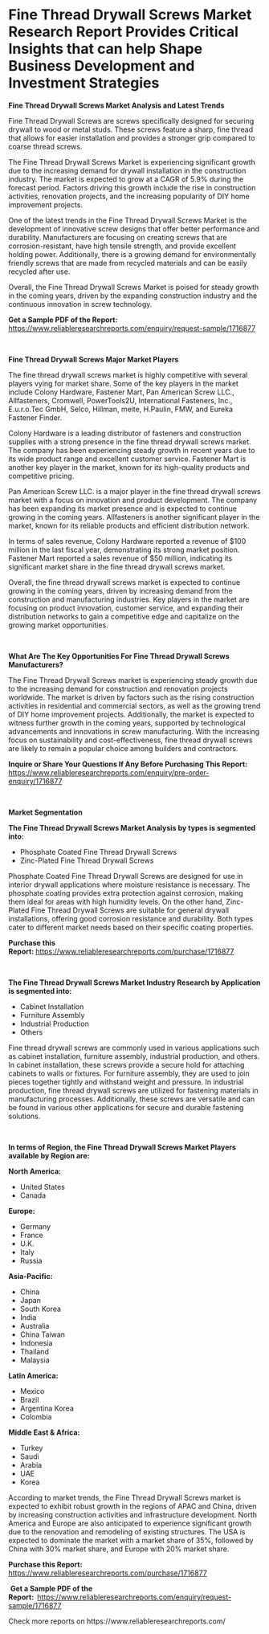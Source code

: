 <p><h1>Fine Thread Drywall Screws Market Research Report Provides Critical Insights that can help Shape Business Development and Investment Strategies</h1></p><p><strong>Fine Thread Drywall Screws Market Analysis and Latest Trends</strong></p>
<p><p>Fine Thread Drywall Screws are screws specifically designed for securing drywall to wood or metal studs. These screws feature a sharp, fine thread that allows for easier installation and provides a stronger grip compared to coarse thread screws.</p><p>The Fine Thread Drywall Screws Market is experiencing significant growth due to the increasing demand for drywall installation in the construction industry. The market is expected to grow at a CAGR of 5.9% during the forecast period. Factors driving this growth include the rise in construction activities, renovation projects, and the increasing popularity of DIY home improvement projects.</p><p>One of the latest trends in the Fine Thread Drywall Screws Market is the development of innovative screw designs that offer better performance and durability. Manufacturers are focusing on creating screws that are corrosion-resistant, have high tensile strength, and provide excellent holding power. Additionally, there is a growing demand for environmentally friendly screws that are made from recycled materials and can be easily recycled after use.</p><p>Overall, the Fine Thread Drywall Screws Market is poised for steady growth in the coming years, driven by the expanding construction industry and the continuous innovation in screw technology.</p></p>
<p><strong>Get a Sample PDF of the Report:&nbsp;</strong> <a href="https://www.reliableresearchreports.com/enquiry/request-sample/1716877">https://www.reliableresearchreports.com/enquiry/request-sample/1716877</a></p>
<p>&nbsp;</p>
<p><strong>Fine Thread Drywall Screws Major Market Players</strong></p>
<p><p>The fine thread drywall screws market is highly competitive with several players vying for market share. Some of the key players in the market include Colony Hardware, Fastener Mart, Pan American Screw LLC., Allfasteners, Cromwell, PowerTools2U, International Fasteners, Inc., E.u.r.o.Tec GmbH, Selco, Hillman, meite, H.Paulin, FMW, and Eureka Fastener Finder.</p><p>Colony Hardware is a leading distributor of fasteners and construction supplies with a strong presence in the fine thread drywall screws market. The company has been experiencing steady growth in recent years due to its wide product range and excellent customer service. Fastener Mart is another key player in the market, known for its high-quality products and competitive pricing.</p><p>Pan American Screw LLC. is a major player in the fine thread drywall screws market with a focus on innovation and product development. The company has been expanding its market presence and is expected to continue growing in the coming years. Allfasteners is another significant player in the market, known for its reliable products and efficient distribution network.</p><p>In terms of sales revenue, Colony Hardware reported a revenue of $100 million in the last fiscal year, demonstrating its strong market position. Fastener Mart reported a sales revenue of $50 million, indicating its significant market share in the fine thread drywall screws market.</p><p>Overall, the fine thread drywall screws market is expected to continue growing in the coming years, driven by increasing demand from the construction and manufacturing industries. Key players in the market are focusing on product innovation, customer service, and expanding their distribution networks to gain a competitive edge and capitalize on the growing market opportunities.</p></p>
<p>&nbsp;</p>
<p><strong>What Are The Key Opportunities For Fine Thread Drywall Screws Manufacturers?</strong></p>
<p><p>The Fine Thread Drywall Screws market is experiencing steady growth due to the increasing demand for construction and renovation projects worldwide. The market is driven by factors such as the rising construction activities in residential and commercial sectors, as well as the growing trend of DIY home improvement projects. Additionally, the market is expected to witness further growth in the coming years, supported by technological advancements and innovations in screw manufacturing. With the increasing focus on sustainability and cost-effectiveness, fine thread drywall screws are likely to remain a popular choice among builders and contractors.</p></p>
<p><strong>Inquire or Share Your Questions If Any Before Purchasing This Report:</strong> <a href="https://www.reliableresearchreports.com/enquiry/pre-order-enquiry/1716877">https://www.reliableresearchreports.com/enquiry/pre-order-enquiry/1716877</a></p>
<p>&nbsp;</p>
<p><strong>Market Segmentation</strong></p>
<p><strong>The Fine Thread Drywall Screws Market Analysis by types is segmented into:</strong></p>
<p><ul><li>Phosphate Coated Fine Thread Drywall Screws</li><li>Zinc-Plated Fine Thread Drywall Screws</li></ul></p>
<p><p>Phosphate Coated Fine Thread Drywall Screws are designed for use in interior drywall applications where moisture resistance is necessary. The phosphate coating provides extra protection against corrosion, making them ideal for areas with high humidity levels. On the other hand, Zinc-Plated Fine Thread Drywall Screws are suitable for general drywall installations, offering good corrosion resistance and durability. Both types cater to different market needs based on their specific coating properties.</p></p>
<p><strong>Purchase this Report:&nbsp;</strong><a href="https://www.reliableresearchreports.com/purchase/1716877">https://www.reliableresearchreports.com/purchase/1716877</a></p>
<p>&nbsp;</p>
<p><strong>The Fine Thread Drywall Screws Market Industry Research by Application is segmented into:</strong></p>
<p><ul><li>Cabinet Installation</li><li>Furniture Assembly</li><li>Industrial Production</li><li>Others</li></ul></p>
<p><p>Fine thread drywall screws are commonly used in various applications such as cabinet installation, furniture assembly, industrial production, and others. In cabinet installation, these screws provide a secure hold for attaching cabinets to walls or fixtures. For furniture assembly, they are used to join pieces together tightly and withstand weight and pressure. In industrial production, fine thread drywall screws are utilized for fastening materials in manufacturing processes. Additionally, these screws are versatile and can be found in various other applications for secure and durable fastening solutions.</p></p>
<p>&nbsp;</p>
<p><strong>In terms of Region, the Fine Thread Drywall Screws Market Players available by Region are:</strong></p>
<p>
    <p> <strong> North America: </strong>
        <ul>
            <li>United States</li>
            <li>Canada</li>
        </ul>
        </p> 
    <p> <strong> Europe: </strong>
        <ul>
            <li>Germany</li>
            <li>France</li>
            <li>U.K.</li>
            <li>Italy</li>
            <li>Russia</li>
        </ul>
        </p> 
    <p> <strong> Asia-Pacific: </strong>
        <ul>
            <li>China</li>
            <li>Japan</li>
            <li>South Korea</li>
            <li>India</li>
            <li>Australia</li>
            <li>China Taiwan</li>
            <li>Indonesia</li>
            <li>Thailand</li>
            <li>Malaysia</li>
        </ul>
        </p> 
    <p> <strong> Latin America: </strong>
        <ul>
            <li>Mexico</li>
            <li>Brazil</li>
            <li>Argentina Korea</li>
            <li>Colombia</li>
        </ul>
        </p> 
    <p> <strong> Middle East & Africa: </strong>
        <ul>
            <li>Turkey</li>
            <li>Saudi</li>
            <li>Arabia</li>
            <li>UAE</li>
            <li>Korea</li>
        </ul>
    </p>
    </p>
<p><p>According to market trends, the Fine Thread Drywall Screws market is expected to exhibit robust growth in the regions of APAC and China, driven by increasing construction activities and infrastructure development. North America and Europe are also anticipated to experience significant growth due to the renovation and remodeling of existing structures. The USA is expected to dominate the market with a market share of 35%, followed by China with 30% market share, and Europe with 20% market share.</p></p>
<p><strong>Purchase this Report: </strong><a href="https://www.reliableresearchreports.com/purchase/1716877">https://www.reliableresearchreports.com/purchase/1716877</a></p>
<p>&nbsp;<strong>Get a Sample PDF of the Report:&nbsp;&nbsp;</strong><a href="https://www.reliableresearchreports.com/enquiry/request-sample/1716877">https://www.reliableresearchreports.com/enquiry/request-sample/1716877</a></p>
<p><strong></strong></p>
<p>Check more reports on https://www.reliableresearchreports.com/</p>